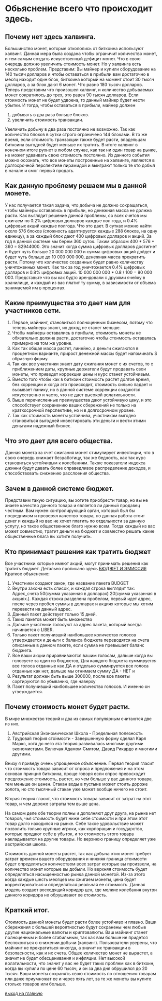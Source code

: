 # Обьяснение всего что происходит здесь.
## Почему нет здесь халвинга.
Большинство монет, которые откололись от биткоина используют халвинг.
Данная мера была создана чтобы ограничит количество монет, и тем самым
создать искусственный дефицит монет. Что в свою очередь должно увеличить
стоимость монет.
Но у халвинга есть несколько проблем.
Представим: Вы майнер и купили оборудование на 140 тысяч долларов
и чтобы оставаться в прибыли вам достаточно в месяц находит один блок,
биткоина который на момент стоит 30 тысяч долларов, а за блок дают 6 монет.
Что равно 180 тысяч долларов. Теперь представим что произошел халвинг,
и количество добываемых монет сократилось до трех, это равен 90 тысяч долларов.
Если стоимость монет не будет удвоена, то данный майнер будет нести убытки.
И тогда, чтобы оставаться в прибыли, майнер должен 
1. добывать в два раза больше блоков.
2. увеличить стоимость транзакции.


Увеличить добычу в два раза постоянно не возможно.
Так как количество блоков в сутки строго ограничено 144 блоками.
В то же время, если стоимость транзакции также будет расти, владельцам
биткоина выгодней будет меньше их тратить. В итоге халвинг в конечном
итоге рухнет в любом случае, как так ни один товар на рынке, не может 
удваивать свою стоимость постоянно. 
Из данного события можно осознать, что все монеты построенные на халвинге,
являются в долгосрочной перспективе пирамидой и выиграют только те кто добыл в
начале и смог первый продать.

## Как данную проблему решаем мы в данной монете.
У нас получается такая задача, что добыча не должно сокращаться,
чтобы майнеры оставались в прибыли, но денежная масса не должна расти.
Как выглядит решение данной проблемы, со всех счетов мы сжигаем по 0.2%
цифровых долларов каждые пол года, и 0.4% цифровых акций каждые полгода.
Что это дает. В сутках можно найти около 576 блоков (сложность адаптируется каждые 288 блоков, на одну единицу), а за каждый блок
дают 400 цифровых долларов и акций. За год в данной системе мы берем 360 суток.
Таким образом 400 * 576 * 360 = 82944000. Это значит когда сумма цифровых долларов
достигнет и будет чуть больше 20 000 000 000 и сумма цифровых акций дойдет 
и будет чуть больше до 10 000 000 000, денежная
масса прекратить расти. Потому что количество созданных будет равно количеству
уничтоженных монет. Как так за год уничтожается 0.4% цифровых долларов и
0.8% цифровых акций. 10 000 000 000 * 0.8 / 100 = 80 000 000.
Представьте что вы как будто арендовали с друзями ячейку в хранилище,
и каждый из вас платит ту сумму, в зависимости от объема занимаемой 
им в процентах.

## Какие преимущества это дает нам для участников сети.
1. Первое, майнинг, становиться полноценным бизнесом, потому что
теперь майнеры знают, их доход не станет меньше.
2. Чтобы майнеры оставались в прибыли, стоимость монеты не обязательно
должна расти, достаточно чтобы стоимость оставалась примерно на том же уровне.
3. Как так общая масса растет, линейно, а деньги сжигаются в процентном 
варианте, прирост денежной массы будет напоминать S образную форму.
4. Так как все участники знают дату сжигания монет с их счетов,
то с приближением даты, крупные держатели будут продавать свои монеты,
что приведет коррекции цены и курс станет устойчивым.
5. Вместо того чтобы как в биткоин стоимость растет долгое время,
без коррекции и когда это происходит, стоимость сильно падает и 
вызывает панику, но в данной системе коррекции создаются искусственно
и часто, что не дает высокой волатильности.
6. Выше перечисленные преимущества дают устойчивую цену, и это
способствует сохранению ваших сбережений не только на краткосрочной
перспективе, но и в долгосрочном уровне.
7. Так как стоимость монеты устойчива, участникам выгодно становиться
выгодней инвестировать эти деньги и вести этими деньгами надежный бизнес.

## Что это дает для всего общества.
Данная монета за счет сжигания монет стимулирует инвестиции, что
в свою очередь снижает безработицу, так же бедность, как так
курс становиться устойчивым к колебаниям. Также показатели индекса
джинни будут давать более справедливое распределение доходов, и
способствовать снижению расслоения общества.

## Зачем в данной системе бюджет.
Представим такую ситуацию, вы хотите приобрести товар,
но вы не знаете качество данного товара и является ли данный
продавец честным. Вам нужен контролирующий орган, который 
был бы посредником и проверял качество товара, но данная работа
стоит денег и каждый из вас не хочет платить по отдельности за 
данную услугу, но такое общественное благо нужно всем.
Тогда каждый из вас может совместно, тратит деньги на бюджет 
и совместно решать какие общественные блага вы хотите получить.

## Кто принимает решения как тратить бюджет
Все участники которые имеют акций, могут принимать
решения как тратить бюджет.
Детально прописано здесь
[БЮДЖЕТ И ЭМИССИЯ](../documentation/how_to_create_a_budget_and_emission.md)
Краткое объяснение:
1. Участники создают закон, где название пакета BUDGET
2. Внутри закона есть список, и каждая строка выглядит так:
Адрес_счета 50(сумма указанная в долларах) 20(сумма указанная в акциях.).
Каждая строка разделена пробелом, первый идет адрес, после через пробел суммы в долларах и 
акциях которые мы хотим перевести на данный адрес.
3. Данный пакет действует только 15 дней.
4. Таких пакетов может быть множество
5. Дальше участники голосуют за адрес пакета, который всегда начинается с LIBER.
6. Только пакет получивший наибольшее количество голосов утверждается и деньги с баланса
бюджета переводятся на счета описанные в данном пакете, если сумма не превышает баланс бюджета.
7. Все ваши акции приравниваются вашим голосам, дальше когда вы голосуете за один из бюджетов,
Для каждого бюджета суммируется все голоса отданные как ДА и отдельно суммируется все голоса
отданные как нет, дальше мы отнимаем сумму ДА - НЕТ и 
8. Результат должен быть выше 300000, после все пакеты сортируются по убыванию, где наверху
9. Пакет получивший наибольшее количество голосов. И именно он утверждается.

## Почему стоимость монет будет расти.
В мире множество теорий и два из самых популярным считаются две из них.
1. Австрийская Экономическая Школа - Предельная полезность
2. Трудова́я тео́рия сто́имости - Завершенную форму сделал Карл Маркс, хотя 
до него эта теория развивалась многими другими экономистами. Включая 
Адамом Смитом, Давид Рикардо и многими другими.

Внизу я приведу очень упрощенное объяснение.
Первая теория гласит что стоимость товара зависит от спроса и предложения и
на этом основан принцип биткоина, проще говоря если спрос превосходит предложение 
стоимость, растет, но чем больше у вас данного товара, тем меньше он ценен.
Стакан воды в пустыне может стоить дороже золота, но сто тысячный стакан уже может
вообще ничего не стоит.

Вторая теория гласит, что стоимость товара зависит от затрат на этот товар,
и чем дороже затраты тем выше цена.

На самом деле обе теории полны и дополняют друг друга, на рынке нет товаров,
чья стоимость будет ниже себе стоимости и при этом этот товар долго находился на рынке.
Себе такое удовольствие может позволить только крупные игроки, как корпорации и государство,
которые продают себе в убыток, и то стоимость этого товара накладывается на другие товары.
Но верхнюю границу определяет уже австрийская школа. 

Стоимость данной монеты растет, так как добыча этих монет требует затрат времени вашего 
оборудования и нижняя граница стоимости будет определяться количеством всех затрат
которые вы произвели, на количество монет которые вы добыли.
Но верхняя стоимость будет определяться насыщенностью рынка данной монетой.
Из-за этого когда каждые шесть месяцев мы сжигаем монеты, цена будет корректироваться
и определяться реальная ее стоимость.
Данная модель создает восходящий коридор цен, где мелкие колебания внутри данного коридора не 
обрушивают ее стоимость.

## Краткий итог.
Стоимость данной монеты будет расти более устойчиво и плавно.
Ваши сбережения с большей вероятностью будут сохранены чем любые
другие национальные валюты и криптовалюты.
Ваш майнинг станет полноценным и более стабильным, так как вам больше не
придется беспокоиться о снижении добычи (халвинг).
Пользователи уверены, что майнинг не прекратиться никогда, а значит 
их транзакции в безопасности, как и их счета.
Общее количество монет не вырастет, а значит не будет обесценивания 
и инфляции. Нет высокой волатильности, что значит у вас не будет
таких проблем как в биткоин, когда вы купили по цене 60 тысяч, и он 
за два дня обрушился до 20 тысяч. Ваши монеты сохранять свою стоимость
по отношению товарам или даже приумножат ее и через пять лет, за те
же монеты вы купите столько товаров или больше.

[выход на главную](../documentation/documentationRus.md)